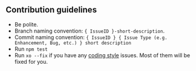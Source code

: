 ## Contribution guidelines

- Be polite.
- Branch naming convention: `{ IssueID }-short-description`.
- Commit naming convention: `{ IssueID } { Issue Type (e.g. Enhancement, Bug, etc.) } short description`
- Run `npm test`
- Run `xo --fix` if you have any [coding style](https://github.com/sindresorhus/xo) issues. Most of them will be fixed for you.
